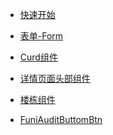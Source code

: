 
- [快速开始](quickstart.md)
- [表单-Form](form.md)
- [Curd组件](curd.md)
- [详情页面头部组件](detailHead.md)
- [楼栋组件](building.md)
- [FuniAuditButtomBtn](FuniAuditButtomBtn.md)








  <!-- - [Custom navbar](custom-navbar.md) -->
  <!-- - [Cover page](cover.md) -->

<!-- - Customization

  - [Configuration](configuration.md)
  - [Themes](themes.md)
  - [List of Plugins](plugins.md)
  - [Write a Plugin](write-a-plugin.md)
  - [Markdown configuration](markdown.md)
  - [Language highlighting](language-highlight.md)

- Guide

  - [Deploy](deploy.md)
  - [Helpers](helpers.md)
  - [Vue compatibility](vue.md)
  - [CDN](cdn.md)
  - [Offline Mode(PWA)](pwa.md)
  - [Server-Side Rendering(SSR)](ssr.md)
  - [Embed Files](embed-files.md)

- [Awesome docsify](awesome.md)
- [Changelog](changelog.md) -->
